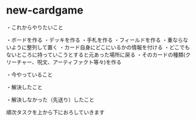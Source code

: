 # new-cardgame

・これからやりたいこと

  ・ボードを作る
    ・デッキを作る
    ・手札を作る
    ・フィールドを作る
  ・重ならないように整列して置く
  ・カード自身にどこにいるかの情報を付ける
  ・どこでもないところに持っていこうとすると元あった場所に戻る
  ・そのカードの種類(クリーチャー、呪文、アーティファクト等々)を作る

・今やっていること

・解決したこと

・解決しなかった（先送り）したこと


順次タスクを上から下におろしていきます

